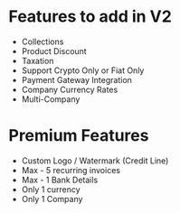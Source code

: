 # Features to add in V2
- Collections
- Product Discount
- Taxation
- Support Crypto Only or Fiat Only
- Payment Gateway Integration
- Company Currency Rates
- Multi-Company


# Premium Features
- Custom Logo / Watermark (Credit Line)
- Max - 5 recurring invoices
- Max - 1 Bank Details
- Only 1 currency
- Only 1 Company
